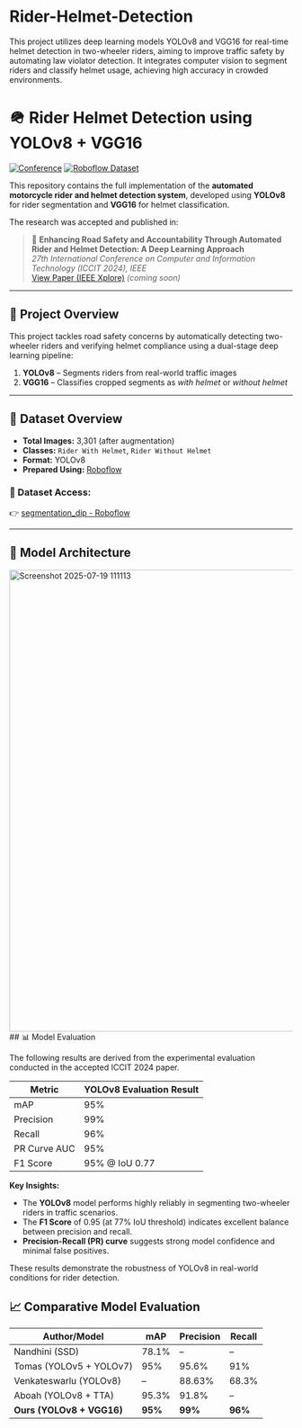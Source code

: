 # Rider-Helmet-Detection
This project utilizes deep learning models YOLOv8 and VGG16 for real-time helmet detection in two-wheeler riders, aiming to improve traffic safety by automating law violator detection. It integrates computer vision to segment riders and classify helmet usage, achieving high accuracy in crowded environments.
# 🪖 Rider Helmet Detection using YOLOv8 + VGG16

[![Conference](https://img.shields.io/badge/Accepted%20Paper-ICCIT%202024-blue)](https://ieeexplore.ieee.org/)
[![Roboflow Dataset](https://img.shields.io/badge/Dataset-Roboflow-green)](https://universe.roboflow.com/dip-project-8u3bl/segmentation_dip)

This repository contains the full implementation of the **automated motorcycle rider and helmet detection system**, developed using **YOLOv8** for rider segmentation and **VGG16** for helmet classification.

The research was accepted and published in:

> 📄 **Enhancing Road Safety and Accountability Through Automated Rider and Helmet Detection: A Deep Learning Approach**  
> *27th International Conference on Computer and Information Technology (ICCIT 2024), IEEE*  
> [View Paper (IEEE Xplore)](https://ieeexplore.ieee.org/document/XXXXX) *(coming soon)*

---

## 📌 Project Overview

This project tackles road safety concerns by automatically detecting two-wheeler riders and verifying helmet compliance using a dual-stage deep learning pipeline:

1. **YOLOv8** – Segments riders from real-world traffic images  
2. **VGG16** – Classifies cropped segments as *with helmet* or *without helmet*

---

## 📁 Dataset Overview

- **Total Images:** 3,301 (after augmentation)
- **Classes:** `Rider With Helmet`, `Rider Without Helmet`
- **Format:** YOLOv8
- **Prepared Using:** [Roboflow](https://roboflow.com)

### 🔗 Dataset Access:
👉 [segmentation_dip - Roboflow](https://universe.roboflow.com/dip-project-8u3bl/segmentation_dip)

---

## 🧠 Model Architecture
<img width="644" height="821" alt="Screenshot 2025-07-19 111113" src="https://github.com/user-attachments/assets/67b78607-7f98-45af-9ca1-2b7e4aba90b1" />
## 📊 Model Evaluation

The following results are derived from the experimental evaluation conducted in the accepted ICCIT 2024 paper.

| Metric         | YOLOv8 Evaluation Result |
|----------------|---------------------------|
| mAP            | 95%                       |
| Precision      | 99%                       |
| Recall         | 96%                       |
| PR Curve AUC   | 95%                       |
| F1 Score       | 95% @ IoU 0.77            |

**Key Insights:**
- The **YOLOv8** model performs highly reliably in segmenting two-wheeler riders in traffic scenarios.
- The **F1 Score** of 0.95 (at 77% IoU threshold) indicates excellent balance between precision and recall.
- **Precision-Recall (PR) curve** suggests strong model confidence and minimal false positives.

These results demonstrate the robustness of YOLOv8 in real-world conditions for rider detection.
## 📈 Comparative Model Evaluation

| Author/Model                 | mAP  | Precision | Recall |
|-----------------------------|------|-----------|--------|
| Nandhini (SSD)              | 78.1%| –         | –      |
| Tomas (YOLOv5 + YOLOv7)     | 95%  | 95.6%     | 91%    |
| Venkateswarlu (YOLOv8)      | –    | 88.63%    | 68.3%  |
| Aboah (YOLOv8 + TTA)        | 95.3%| 91.8%     | –      |
| **Ours (YOLOv8 + VGG16)**   | **95%** | **99%** | **96%** |

